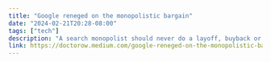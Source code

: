 ```yaml
---
title: "Google reneged on the monopolistic bargain"
date: "2024-02-21T20:28-08:00"
tags: ["tech"]
description: "A search monopolist should never do a layoff, buyback or dividend for so long as it’s enshittifying."
link: https://doctorow.medium.com/google-reneged-on-the-monopolistic-bargain-f34ed76c52ef
---
```

